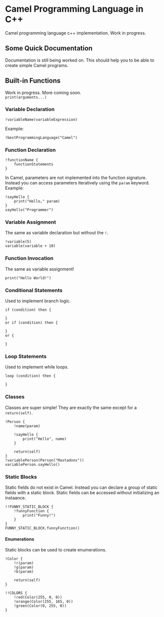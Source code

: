 # Camel Programming Language in C++

Camel programming language c++ implementation.
Work in progress.

## Some Quick Documentation
Documentation is still being worked on. This should help you to be able to create simple Camel programs.

## Built-in Functions
Work in progress. More coming soon.<br>
`print(arguments...)`

### Variable Declaration
```
!variableName(variableExpression)
```

Example:
```
!bestProgrammingLanguage("Camel")
```

### Function Declaration
```
!functionName {
    functionStatements    
}
```
In Camel, parameters are not implemented into the function signature. Instead you can access parameters iteratively using the `param` keyword.
Example:
```
!sayHello {
    print("Hello," param)
}
sayHello("Programmer")
```

### Variable Assignment
The same as variable declaration but without the `!`.
```
!variable(5)
variable(variable + 10)
```

### Function Invocation
The same as variable assignment!
```
print("Hello World!")
```

### Conditional Statements
Used to implement branch logic.
```
if (condition) then {

}
or if (condition) then {

}
or {

}
```

### Loop Statements
Used to implement while loops.
```
loop (condition) then {

}
```

### Classes
Classes are super simple! They are exactly the same except for a `return(self)`.
```
!Person {
    !name(param)

    !sayHello {
        print("Hello", name)
    }

    return(self)
}
!variablePerson(Person("Mastadons"))
variablePerson.sayHello()
```

### Static Blocks
Static fields do not exist in Camel. Instead you can declare a group of static fields with a static block. Static fields can be accessed without initializing an instaance.
```
!!FUNNY_STATIC_BLOCK {
    !funnyFunction {
        print("Funny!")
    }
}
FUNNY_STATIC_BLOCK.funnyFunction()
```

#### Enumerations
Static blocks can be used to create enumerations.
```
!Color {
    !r(param)
    !g(param)
    !b(param)

    return(self)
}

!!COLORS {
    !red(Color(255, 0, 0))
    !orange(Color(255, 165, 0))
    !green(Color(0, 255, 0))
}
```